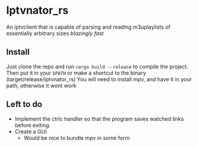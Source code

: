 # Iptvnator_rs

An iptvclient that is capable of parsing and reading m3uplaylists of essentially arbitrary sizes _blazingly fast_

## Install

Just clone the repo and run `cargo build --release` to compile the project. Then put it in your `$PATH` or make a shortcut to the binary (target/release/iptvnator_rs)
You will need to install mpv, and have it in your path, otherwise it wont work

## Left to do

- Implement the ctrlc handler so that the program saves watched links before exiting.
- Create a GUI
  - Would be nice to bundle mpv in some form
